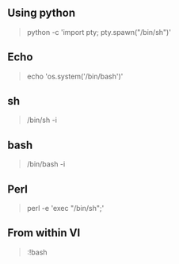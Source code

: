 
## Using python
> python -c 'import pty; pty.spawn("/bin/sh")'

## Echo
> echo 'os.system('/bin/bash')'

## sh
> /bin/sh -i


## bash

> /bin/bash -i


## Perl
> perl -e 'exec "/bin/sh";'

## From within VI

> :!bash

